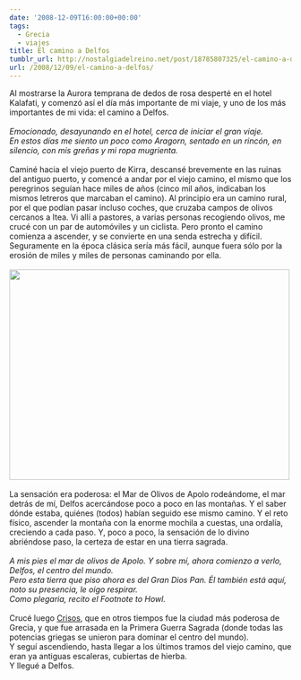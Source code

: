 ```yaml
---
date: '2008-12-09T16:00:00+00:00'
tags:
  - Grecia
  - viajes
title: El camino a Delfos
tumblr_url: http://nostalgiadelreino.net/post/18785807325/el-camino-a-delfos
url: /2008/12/09/el-camino-a-delfos/
---
```


<p>Al mostrarse la Aurora temprana de dedos de rosa desperté en el hotel Kalafati, y comenzó así el día más importante de mi viaje, y uno de los más importantes de mi vida: el camino a Delfos.<br/><br/><em>Emocionado, desayunando en el hotel, cerca de iniciar el gran viaje. <br/>En estos días me siento un poco como Aragorn, sentado en un rincón, en silencio, con mis greñas y mi ropa mugrienta.</em><br/><br/>Caminé hacia el viejo puerto de Kirra, descansé brevemente en las ruinas del antiguo puerto, y comencé a andar por el viejo camino, el mismo que los peregrinos seguían hace miles de años (cinco mil años, indicaban los mismos letreros que marcaban el camino). Al principio era un camino rural, por el que podían pasar incluso coches, que cruzaba campos de olivos cercanos a Itea. Vi allí a pastores, a varias personas recogiendo olivos, me crucé con un par de automóviles y un ciclista. Pero pronto el camino comienza a ascender, y se convierte en una senda estrecha y difícil. Seguramente en la época clásica sería más fácil, aunque fuera sólo por la erosión de miles y miles de personas caminando por ella.<br/><br/><img src="http://nostalgiadelreino.net/blog/wp-content/uploads/2008/12/la-odisea-0.jpg" alt="" title="La Tierra de Pan" width="500" height="375" class="aligncenter size-full wp-image-126"/><br/><br/>La sensación era poderosa: el Mar de Olivos de Apolo rodeándome, el mar detrás de mí, Delfos acercándose poco a poco en las montañas. Y el saber dónde estaba, quiénes (todos) habían seguido ese mismo camino. Y el reto físico, ascender la montaña con la enorme mochila a cuestas, una ordalía, creciendo a cada paso. Y, poco a poco, la sensación de lo divino abriéndose paso, la certeza de estar en una tierra sagrada. <br/><br/><em>A mis pies el mar de olivos de Apolo. Y sobre mí, ahora comienzo a verlo, Delfos, el centro del mundo.<br/>Pero esta tierra que piso ahora es del Gran Dios Pan. Él también está aquí, noto su presencia, le oigo respirar.<br/>Como plegaria, recito el Footnote to Howl.</em><br/><br/>Crucé luego <a href="http://es.wikipedia.org/wiki/Crisa">Crisos</a>, que en otros tiempos fue la ciudad más poderosa de Grecia, y que fue arrasada en la Primera Guerra Sagrada (donde todas las potencias griegas se unieron para dominar el centro del mundo).<br/>Y seguí ascendiendo, hasta llegar a los últimos tramos del viejo camino, que eran ya antiguas escaleras, cubiertas de hierba.<br/>Y llegué a Delfos.</p><div class="blogger-post-footer"><img width="1" height="1" src="https://blogger.googleusercontent.com/tracker/1180118427259117074-5822817911464145000?l=nostalgiadelreino.blogspot.com" alt=""/></div>